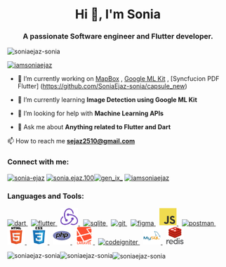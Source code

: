 <h1 align="center">Hi 👋, I'm Sonia</h1>
<h3 align="center">A passionate Software engineer and Flutter developer.</h3>

<p align="left"> <img src="https://komarev.com/ghpvc/?username=soniaejaz-sonia&label=Profile%20views&color=0e75b6&style=flat" alt="soniaejaz-sonia" /> </p>

<p align="left"> <a href="https://twitter.com/iamsoniaejaz" target="blank"><img src="https://img.shields.io/twitter/follow/iamsoniaejaz?logo=twitter&style=for-the-badge" alt="iamsoniaejaz" /></a> </p> 

<!-- - 🔭 I’m currently working on [WhatsUp (WhatsApp Clone)](https://github.com/SoniaEjaz-sonia/whats_up_genix) -->

- 🔭 I’m currently working on [MapBox](https://github.com/SoniaEjaz-sonia/order_management_app) , [Google ML Kit](https://github.com/SoniaEjaz-sonia/super_gallery_updated_new) , [Syncfucion PDF Flutter] (https://github.com/SoniaEjaz-sonia/capsule_new)

- 🌱 I’m currently learning **Image Detection using Google ML Kit**

- 🤝 I’m looking for help with **Machine Learning APIs**

- 💬 Ask me about **Anything related to Flutter and Dart**

 📫 How to reach me **sejaz2510@gmail.com** 

<h3 align="left">Connect with me:</h3>
<p align="left">
  <a href="https://linkedin.com/in/sonia-ejaz" target="blank"><img align="center" src="https://raw.githubusercontent.com/rahuldkjain/github-profile-readme-generator/master/src/images/icons/Social/linked-in-alt.svg" alt="sonia-ejaz" height="30" width="40" /></a>  <a href="https://fb.com/sonia.ejaz.100" target="blank"><img align="center" src="https://raw.githubusercontent.com/rahuldkjain/github-profile-readme-generator/master/src/images/icons/Social/facebook.svg" alt="sonia.ejaz.100" height="30" width="40" /></a><a href="https://instagram.com/gen_ix_" target="blank"><img align="center" src="https://raw.githubusercontent.com/rahuldkjain/github-profile-readme-generator/master/src/images/icons/Social/instagram.svg" alt="gen_ix_" height="30" width="40" /></a> <a href="https://twitter.com/iamsoniaejaz" target="blank"><img align="center" src="https://raw.githubusercontent.com/rahuldkjain/github-profile-readme-generator/master/src/images/icons/Social/twitter.svg" alt="iamsoniaejaz" height="30" width="40" /></a>
</p> 

<h3 align="left">Languages and Tools:</h3>
<p align="left"> 
<a href="https://dart.dev" target="_blank" rel="noreferrer"> <img src="https://www.vectorlogo.zone/logos/dartlang/dartlang-icon.svg" alt="dart" width="40" height="40"/> </a> &nbsp; <a href="https://flutter.dev" target="_blank" rel="noreferrer"> <img src="https://www.vectorlogo.zone/logos/flutterio/flutterio-icon.svg" alt="flutter" width="40" height="40"/> </a> &nbsp; <a href="https://redux.js.org" target="_blank" rel="noreferrer"> <img src="https://raw.githubusercontent.com/devicons/devicon/master/icons/redux/redux-original.svg" alt="redux" width="40" height="40"/> </a>  &nbsp; <a href="https://www.sqlite.org/" target="_blank" rel="noreferrer"> <img src="https://www.vectorlogo.zone/logos/sqlite/sqlite-icon.svg" alt="sqlite" width="40" height="40"/> </a> &nbsp; <a href="https://git-scm.com/" target="_blank" rel="noreferrer"> <img src="https://www.vectorlogo.zone/logos/git-scm/git-scm-icon.svg" alt="git" width="40" height="40"/> </a> &nbsp; <a href="https://www.figma.com/" target="_blank" rel="noreferrer"> <img src="https://www.vectorlogo.zone/logos/figma/figma-icon.svg" alt="figma" width="40" height="40"/> </a> &nbsp; <a href="https://developer.mozilla.org/en-US/docs/Web/JavaScript" target="_blank" rel="noreferrer"> <img src="https://raw.githubusercontent.com/devicons/devicon/master/icons/javascript/javascript-original.svg" alt="javascript" width="40" height="40"/> </a> &nbsp; <a href="https://postman.com" target="_blank" rel="noreferrer"> <img src="https://www.vectorlogo.zone/logos/getpostman/getpostman-icon.svg" alt="postman" width="40" height="40"/> </a> &nbsp; <a href="https://www.w3.org/html/" target="_blank" rel="noreferrer"> <img src="https://raw.githubusercontent.com/devicons/devicon/master/icons/html5/html5-original-wordmark.svg" alt="html5" width="40" height="40"/> </a> &nbsp; <a href="https://www.w3schools.com/css/" target="_blank" rel="noreferrer"> <img src="https://raw.githubusercontent.com/devicons/devicon/master/icons/css3/css3-original-wordmark.svg" alt="css3" width="40" height="40"/> </a>   &nbsp;  <a href="https://www.php.net" target="_blank" rel="noreferrer"> <img src="https://raw.githubusercontent.com/devicons/devicon/master/icons/php/php-original.svg" alt="php" width="40" height="40"/> </a> &nbsp; <a href="https://laravel.com/" target="_blank" rel="noreferrer"> <img src="https://raw.githubusercontent.com/devicons/devicon/master/icons/laravel/laravel-plain-wordmark.svg" alt="laravel" width="40" height="40"/> </a> &nbsp; <a href="https://codeigniter.com" target="_blank" rel="noreferrer"> <img src="https://cdn.worldvectorlogo.com/logos/codeigniter.svg" alt="codeigniter" width="40" height="40"/> </a> &nbsp; <a href="https://www.mysql.com/" target="_blank" rel="noreferrer"> <img src="https://raw.githubusercontent.com/devicons/devicon/master/icons/mysql/mysql-original-wordmark.svg" alt="mysql" width="40" height="40"/> </a> &nbsp; <a href="https://redis.io" target="_blank" rel="noreferrer"> <img src="https://raw.githubusercontent.com/devicons/devicon/master/icons/redis/redis-original-wordmark.svg" alt="redis" width="40" height="40"/> </a>  </p>

<p><img align="left" src="https://github-readme-stats.vercel.app/api/top-langs/?username=soniaejaz-sonia&layout=compact" alt="soniaejaz-sonia" /></p>

<p><img align="left" src="https://github-readme-stats.vercel.app/api?username=soniaejaz-sonia&show_icons=true&theme=radical" alt="soniaejaz-sonia" /></p>

<p></p>
<p><img align="center" src="https://github-readme-streak-stats.herokuapp.com/?user=soniaejaz-sonia&" alt="soniaejaz-sonia" /></p>

